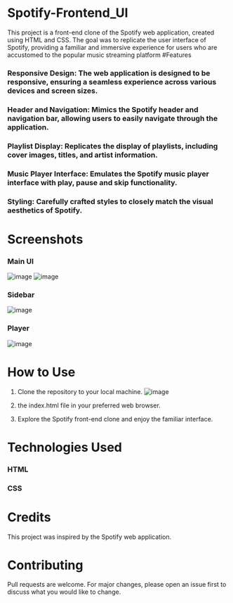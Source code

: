 # Spotify-Frontend_UI
This project is a front-end clone of the Spotify web application, created using HTML and CSS. The goal was to replicate the user interface of Spotify, providing a familiar and immersive experience for users who are accustomed to the popular music streaming platform
#Features
### Responsive Design: The web application is designed to be responsive, ensuring a seamless experience across various devices and screen sizes.

### Header and Navigation: Mimics the Spotify header and navigation bar, allowing users to easily navigate through the application.

### Playlist Display: Replicates the display of playlists, including cover images, titles, and artist information.

### Music Player Interface: Emulates the Spotify music player interface with play, pause and skip functionality.

### Styling: Carefully crafted styles to closely match the visual aesthetics of Spotify.

# Screenshots

### Main UI
![image](https://github.com/chaudharysumit001/Spotify-Frontend_UI/assets/86030135/00ba7c0c-d301-4d31-abe7-1ec43d2c13d6)
![image](https://github.com/chaudharysumit001/Spotify-Frontend_UI/assets/86030135/d7694854-6b9d-4859-b66f-a15fe7e2a45d)
### Sidebar
![image](https://github.com/chaudharysumit001/Spotify-Frontend_UI/assets/86030135/a05a9f00-b68d-4c07-8e17-7f2f10682c0a)
### Player
![image](https://github.com/chaudharysumit001/Spotify-Frontend_UI/assets/86030135/dfcf60f2-e4e6-48f8-ac48-c708fdf4e82e)

# How to Use
1. Clone the repository to your local machine.
![image](https://github.com/chaudharysumit001/Spotify-Frontend_UI/assets/86030135/ecc2e176-a0fd-48f0-974e-daf7d43ae87a)

2. the index.html file in your preferred web browser.

3. Explore the Spotify front-end clone and enjoy the familiar interface.
   
# Technologies Used
### HTML
### CSS

# Credits
This project was inspired by the Spotify web application.

# Contributing

Pull requests are welcome. For major changes, please open an issue first to discuss what you would like to change.
